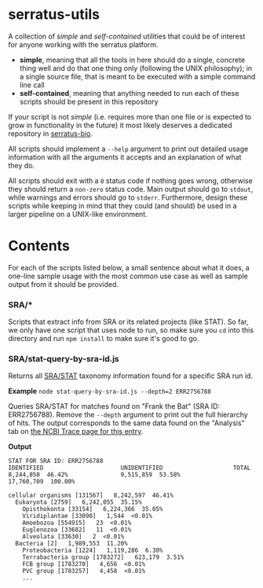 # serratus-utils

A collection of _simple_ and _self-contained_ utilities that could be of interest for anyone working with the serratus platform.

* **simple**, meaning that all the tools in here should do a single, concrete thing well and do that one thing only (following the UNIX philosophy); in a single source file, that is meant to be executed with a simple command line call
* **self-contained**, meaning that anything needed to run each of these scripts should be present in this repository

If your script is not _simple_ (i.e. requires more than one file or is expected to grow in functionality in the future) it most likely deserves a dedicated repository in [serratus-bio](https://github.com/serratus-bio).

All scripts should implement a `--help` argument to print out detailed usage information with all the arguments it accepts and an explanation of what they do.

All scripts should exit with a `0` status code if nothing goes wrong, otherwise they should return a `non-zero` status code. Main output should go to `stdout`, while warnings and errors should go to `stderr`. Furthermore, design these scripts while keeping in mind that they could (and should) be used in a larger pipeline on a UNIX-like environment.

# Contents

For each of the scripts listed below, a small sentence about what it does, a one-line sample usage with the most common use case as well as sample output from it should be provided.

### SRA/*

Scripts that extract info from SRA or its related projects (like STAT). So far, we only have one script that uses node to run, so make sure you `cd` into this directory and run `npm install` to make sure it's good to go.

### SRA/stat-query-by-sra-id.js

Returns all [SRA/STAT](https://www.ncbi.nlm.nih.gov/sra/docs/sra-taxonomy-analysis-tool/) taxonomy information found for a specific SRA run id.

**Example**
`node stat-query-by-sra-id.js --depth=2 ERR2756788`

Queries SRA/STAT for matches found on "Frank the Bat" (SRA ID: ERR2756788).
Remove the `--depth` argument to print out the full hierarchy of hits.
The output corresponds to the same data found on the "Analysis" tab on [the NCBI Trace page for this entry](https://trace.ncbi.nlm.nih.gov/Traces/?view=run_browser&acc=ERR2756788&display=analysis).


**Output**
```
STAT FOR SRA ID: ERR2756788
IDENTIFIED                      UNIDENTIFIED                    TOTAL
8,244,850  46.42%               9,515,859  53.58%               17,760,709  100.00%

cellular organisms [131567]   8,242,597  46.41%
  Eukaryota [2759]   6,242,055  35.15%
    Opisthokonta [33154]   6,224,366  35.05%
    Viridiplantae [33090]   1,544  <0.01%
    Amoebozoa [554915]   23  <0.01%
    Euglenozoa [33682]   11  <0.01%
    Alveolata [33630]   2  <0.01%
  Bacteria [2]   1,989,553  11.20%
    Proteobacteria [1224]   1,119,286  6.30%
    Terrabacteria group [1783272]   623,179  3.51%
    FCB group [1783270]   4,656  <0.01%
    PVC group [1783257]   4,458  <0.01%
    ...
```
